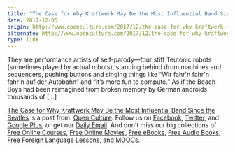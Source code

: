 ```yaml
---
title: "The Case for Why Kraftwerk May Be the Most Influential Band Since the Beatles"
date: 2017-12-05
origin: http://www.openculture.com/2017/12/the-case-for-why-kraftwerk-may-be-the-most-influential-band-since-the-beatles.html
alternate: http://www.openculture.com/2017/12/the-case-for-why-kraftwerk-may-be-the-most-influential-band-since-the-beatles.html
type: link
---
```


<p>They are performance artists of self-parody—four stiff Teutonic robots (sometimes played by actual robots), standing behind drum machines and sequencers, pushing buttons and singing things like “Wir fahr'n fahr'n fahr'n auf der Autobahn” and “it’s more fun to compute.” As if the Beach Boys had been reimagined from broken memory by German androids thousands of […]<br>
</p>
<p><a rel="nofollow" href="http://www.openculture.com/2017/12/the-case-for-why-kraftwerk-may-be-the-most-influential-band-since-the-beatles.html">The Case for Why Kraftwerk May Be the Most Influential Band Since the Beatles</a> is a post from: <a href="http://www.openculture.com">Open Culture</a>. Follow us on <a href="https://www.facebook.com/openculture">Facebook</a>, <a href="https://twitter.com/#!/openculture">Twitter</a>, and <a href="https://plus.google.com/108579751001953501160/posts">Google Plus</a>, or get our <a href="http://www.openculture.com/dailyemail">Daily Email</a>. And don't miss our big collections of <a href="http://www.openculture.com/freeonlinecourses">Free Online Courses</a>, <a href="http://www.openculture.com/freemoviesonline">Free Online Movies</a>, <a href="http://www.openculture.com/free_ebooks">Free eBooks</a>, <a href="http://www.openculture.com/freeaudiobooks">Free Audio Books</a>, <a href="http://www.openculture.com/freelanguagelessons">Free Foreign Language Lessons</a>, and <a href="http://www.openculture.com/free_certificate_courses">MOOCs</a>.</p>